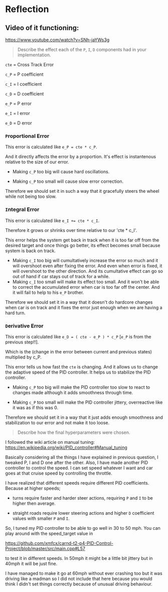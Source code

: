# Reflection

## Video of it functioning:
https://www.youtube.com/watch?v=SNh-jaYWs3g

> Describe the effect each of the `P`, `I`, `D` components had in your implementation.

`cte` = Cross Track Error

`c_P` = P coefficient

`c_I` = I coefficient

`c_D` = D coefficient

`e_P` = P error

`e_I` = I error

`e_D` = D error

### `P`roportional Error

This error is calculated like `e_P = cte * c_P`.

And it directly affects the error by a proportion. 
It's effect is instantenous relative to the size of our error.

* Making `c_P` too big will cause hard oscillations.

* Making `c_P` too small will cause slow error correction.

Therefore we should set it in such a way that it gracefully steers the wheel while not being too slow.

### `I`ntegral Error

This error is calculated like `e_I += cte * c_I`.

Therefore it grows or shrinks over time relative to our 'cte * c_I'.

This error helps the system get back in track when it is too far off from the
desired target and once things go better, its effect becomes small because system is back on track.

* Making `c_I` too big will cumultatively increase the error so much and it will overshoot even after fixing
the error. And even when error is fixed, it will overshoot to the other direction. And its cumultative effect
can go so out of hand if car stays out of track for a while.
* Making `c_I` too small will make its effect too small. And it won't be able to correct the accumulated error
when car is too far off the center. And it will fail to help to his `e_P` brother.

Therefore we should set it in a way that it doesn't do hardcore changes when car is on track and it
fixes the error just enough when we are having a hard turn.

### `D`erivative Error

This error is calculated like `e_D = ( cte - e_P ) * c_P` [`e_P` is from the previous step!!].

Which is the (change in the error between current and previous states) multiplied by c_P.

This error tells us how fast the `cte` is changing.
And it allows us to change the adaptive speed of the PID controller.
It helps us to stabilize the PID controller.

* Making `c_P` too big will make the PID controller too slow to react to changes made although it adds 
smoothness through time.

* Making `c_P` too small will make the PID controller jittery, overreactive like it was as if this was 0.

Therefore we should set it in a way that it just adds enough smoothness and stabilization to our error
and not make it too loose.

> Describe how the final hyperparameters were chosen.

I followed the wiki article on manual tuning: https://en.wikipedia.org/wiki/PID_controller#Manual_tuning

Basically considering all the things I have explained in previous question, I tweaked P, I and D one after the other.
Also, I have made another PID controller to control the speed. I can set speed whatever I want and car goes
at that cruise speed by controlling the throttle.

I have realized that different speeds require different PID coefficients. 
Because at higher speeds;

* turns require faster and harder steer actions, requiring `P` and `I` to be higher then average.

* straight roads require lower steering actions and higher `D` coefficient values with smaller `P` and `I`.

So, I tuned my PID controller to be able to go well in 30 to 50 mph. You can play around with the speed_target value in

https://github.com/xmfcx/carnd-t2-p4-PID-Control-Project/blob/master/src/main.cpp#L57

to test it in different speeds. In 50mph it might be a little bit jittery but in 40mph it will be just fine.

I have managed to make it go at 60mph without ever crashing too but it was driving like a madman so I did not include that
here because you would think I didn't set things correctly because of unusual driving behaviour.
